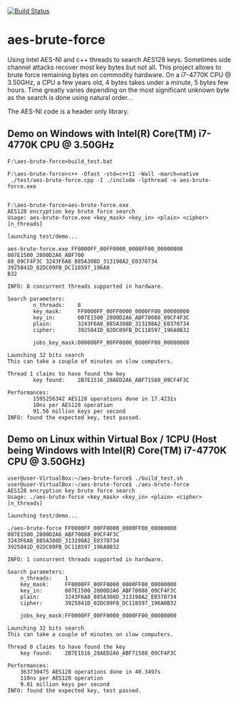 [![Build Status](https://travis-ci.org/sebastien-riou/aes-brute-force.svg?branch=master)](https://travis-ci.org/sebastien-riou/aes-brute-force)
# aes-brute-force
Using Intel AES-NI and c++ threads to search AES128 keys.
Sometimes side channel attacks recover most key bytes but not all. This project allows to brute force remaining bytes on commodity hardware. On a i7-4770K CPU @ 3.50GHz, a CPU a few years old, 4 bytes takes under a minute, 5 bytes few hours. Time greatly varies depending on the most significant unknown byte as the search is done using natural order...

The AES-NI code is a header only library.


## Demo on Windows with Intel(R) Core(TM) i7-4770K CPU @ 3.50GHz
```
F:\aes-brute-force>build_test.bat

F:\aes-brute-force>c++ -Ofast -std=c++11 -Wall -march=native
 ./test/aes-brute-force.cpp -I ./include -lpthread -o aes-brute-force.exe


F:\aes-brute-force>aes-brute-force.exe
AES128 encryption key brute force search
Usage: aes-brute-force.exe <key_mask> <key_in> <plain> <cipher> [n_threads]

launching test/demo...

aes-brute-force.exe FF0000FF_00FF0000_0000FF00_00000000 007E1500_2800D2A6_ABF700
88_09CF4F3C 3243F6A8_885A308D_313198A2_E0370734 3925841D_02DC09FB_DC118597_196A0
B32

INFO: 8 concurrent threads supported in hardware.

Search parameters:
        n_threads:    8
        key_mask:     FF0000FF_00FF0000_0000FF00_00000000
        key_in:       007E1500_2800D2A6_ABF70088_09CF4F3C
        plain:        3243F6A8_885A308D_313198A2_E0370734
        cipher:       3925841D_02DC09FB_DC118597_196A0B32

        jobs_key_mask:000000FF_00FF0000_0000FF00_00000000

Launching 32 bits search
This can take a couple of minutes on slow computers.

Thread 1 claims to have found the key
        key found:    2B7E1516_28AED2A6_ABF71588_09CF4F3C

Performances:
        1595256342 AES128 operations done in 17.4231s
        10ns per AES128 operation
        91.56 million keys per second
INFO: found the expected key, test passed.
```

## Demo on Linux within Virtual Box / 1CPU (Host being Windows with Intel(R) Core(TM) i7-4770K CPU @ 3.50GHz)
```
user@user-VirtualBox:~/aes-brute-force$ ./build_test.sh
user@user-VirtualBox:~/aes-brute-force$ ./aes-brute-force
AES128 encryption key brute force search
Usage: ./aes-brute-force <key_mask> <key_in> <plain> <cipher> [n_threads]

launching test/demo...

./aes-brute-force FF0000FF_00FF0000_0000FF00_00000000 007E1500_2800D2A6_ABF70088_09CF4F3C 3243F6A8_885A308D_313198A2_E0370734 3925841D_02DC09FB_DC118597_196A0B32

INFO: 1 concurrent threads supported in hardware.

Search parameters:
	n_threads:    1
	key_mask:     FF0000FF_00FF0000_0000FF00_00000000
	key_in:       007E1500_2800D2A6_ABF70088_09CF4F3C
	plain:        3243F6A8_885A308D_313198A2_E0370734
	cipher:       3925841D_02DC09FB_DC118597_196A0B32

	jobs_key_mask:FF0000FF_00FF0000_0000FF00_00000000

Launching 32 bits search
This can take a couple of minutes on slow computers.

Thread 0 claims to have found the key
	key found:    2B7E1516_28AED2A6_ABF71588_09CF4F3C

Performances:
	363730475 AES128 operations done in 40.3497s
	110ns per AES128 operation
	9.01 million keys per second
INFO: found the expected key, test passed.
```

